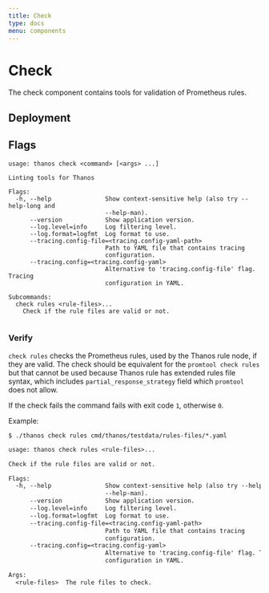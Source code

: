 ```yaml
---
title: Check
type: docs
menu: components
---
```


# Check

The check component contains tools for validation of Prometheus rules.

## Deployment
## Flags

[embedmd]:# (flags/check.txt $)
```$
usage: thanos check <command> [<args> ...]

Linting tools for Thanos

Flags:
  -h, --help               Show context-sensitive help (also try --help-long and
                           --help-man).
      --version            Show application version.
      --log.level=info     Log filtering level.
      --log.format=logfmt  Log format to use.
      --tracing.config-file=<tracing.config-yaml-path>
                           Path to YAML file that contains tracing
                           configuration.
      --tracing.config=<tracing.config-yaml>
                           Alternative to 'tracing.config-file' flag. Tracing
                           configuration in YAML.

Subcommands:
  check rules <rule-files>...
    Check if the rule files are valid or not.


```


### Verify

`check rules` checks the Prometheus rules, used by the Thanos rule node, if they are valid.
The check should be equivalent for the `promtool check rules` but that cannot be used because
Thanos rule has extended rules file syntax, which includes `partial_response_strategy` field
which `promtool` does not allow.

If the check fails the command fails with exit code `1`, otherwise `0`.

Example:

```
$ ./thanos check rules cmd/thanos/testdata/rules-files/*.yaml
```

[embedmd]:# (flags/check_rules.txt)
```txt
usage: thanos check rules <rule-files>...

Check if the rule files are valid or not.

Flags:
  -h, --help               Show context-sensitive help (also try --help-long and
                           --help-man).
      --version            Show application version.
      --log.level=info     Log filtering level.
      --log.format=logfmt  Log format to use.
      --tracing.config-file=<tracing.config-yaml-path>
                           Path to YAML file that contains tracing
                           configuration.
      --tracing.config=<tracing.config-yaml>
                           Alternative to 'tracing.config-file' flag. Tracing
                           configuration in YAML.

Args:
  <rule-files>  The rule files to check.

```
